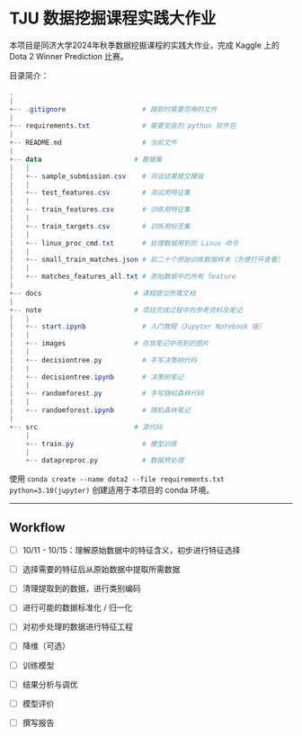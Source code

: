 # TJU 数据挖掘课程实践大作业

本项目是同济大学2024年秋季数据挖掘课程的实践大作业，完成 Kaggle 上的 Dota 2 Winner Prediction 比赛。

目录简介：

```powershell
.
|
+-- .gitignore                   # 跟踪时需要忽略的文件
|
+-- requirements.txt             # 需要安装的 python 软件包
|
+-- README.md                    # 当前文件
|
+-- data                       # 数据集
|   |
|   +-- sample_submission.csv    # 测试结果提交模版
|   |
|   +-- test_features.csv        # 测试用特征集
|   |
|   +-- train_features.csv       # 训练用特征集
|   |
|   +-- train_targets.csv        # 训练用标签集
|   |
|   +-- linux_proc_cmd.txt       # 处理数据用到的 Linux 命令
|   |
|   +-- small_train_matches.json # 前二十个原始训练数据样本（方便打开查看）
|   |
|   +-- matches_features_all.txt # 原始数据中的所有 feature
|
+-- docs                       # 课程提交所需文档
|
+-- note                       # 项目完成过程中的参考资料及笔记
|   |
|   +-- start.ipynb              # 入门教程（Jupyter Notebook 版）
|   |
|   +-- images                 # 存放笔记中用到的图片
|   |
|   +-- decisiontree.py          # 手写决策树代码
|   |
|   +-- decisiontree.ipynb       # 决策树笔记
|   |
|   +-- randomforest.py          # 手写随机森林代码
|   |
|   +-- randomforest.ipynb       # 随机森林笔记
|
+-- src                        # 源代码
    |
    +-- train.py                 # 模型训练
    |
    +-- datapreproc.py           # 数据预处理
```

使用 `conda create --name dota2 --file requirements.txt python=3.10(jupyter)` 创建适用于本项目的 conda 环境。

---

## Workflow

- [ ] 10/11 - 10/15：理解原始数据中的特征含义，初步进行特征选择

- [ ] 选择需要的特征后从原始数据中提取所需数据

- [ ] 清理提取到的数据，进行类别编码

- [ ] 进行可能的数据标准化 / 归一化

- [ ] 对初步处理的数据进行特征工程

- [ ] 降维（可选）

- [ ] 训练模型

- [ ] 结果分析与调优

- [ ] 模型评价

- [ ] 撰写报告
